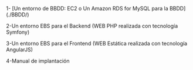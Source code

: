 

1- [Un entorno de BBDD: EC2 o Un Amazon RDS for MySQL para la BBDD] (./BBDD/)

2-Un entorno EBS para el Backend (WEB PHP realizada con tecnología Symfony)

3-Un entorno EBS para el Frontend (WEB Estática realizada con tecnología AngularJS)

4-Manual de implantación

